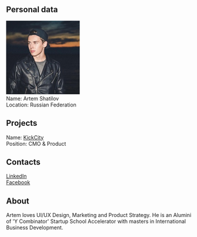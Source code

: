 ## Personal data
![artem_shatilov photo](photo/artem_shatilov.jpg)  
Name:   Artem Shatilov  
Location: Russian Federation
## Projects 
Name: [KickCity](../projects/kickcity.md)  
Position: CMO & Product
## Contacts
[LinkedIn](https://www.linkedin.com/in/artem-shatilov-11a57a103/)    
[Facebook](https://www.facebook.com/ArtemShtlv)
## About
Artem loves UI/UX Design, Marketing and Product Strategy. He is an Alumini of 'Y Combinator' Startup School Accelerator with masters in International Business Development.
